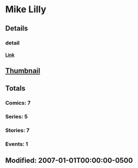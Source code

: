 # Mike  Lilly 
## Details
### detail
#### [Link](http://marvel.com/comics/creators/5119/mike_lilly?utm_campaign=apiRef&utm_source=225578a89fc76f3d20fbffda5d17a88d)
## [Thumbnail](http://i.annihil.us/u/prod/marvel/i/mg/b/40/image_not_available.jpg)
## Totals
### Comics: 7
### Series: 5
### Stories: 7
### Events: 1
## Modified: 2007-01-01T00:00:00-0500